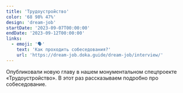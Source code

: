 ```yaml
---
title: 'Трудоустройство'
color: '68 98% 47%'
design: 'dream-job'
startDate: '2023-09-07T00:00:00'
endDate: '2023-09-12T00:00:00'
links:
  - emoji: '🗣️'
    text: 'Как проходить собеседования?'
    url: 'https://dream-job.doka.guide/dream-job/interview/'
---
```


Опубликовали новую главу в нашем монументальном спецпроекте «Трудоустройство». В этот раз рассказываем подробно про собеседование.
